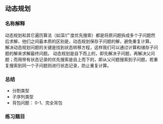 
## 动态规划

### 名称解释

动态规划和其它遍历算法（如深/广度优先搜索）都是将原问题拆成多个子问题然后求解，他们之间最本质的区别是，动态规划保存子问题的解，避免重复计算。
解决动态规划问题的关键是找到状态转移方程，这样我们可以通过计算和储存子问题的解来求解最终问题。
动态规划是自下而上的，即先解决子问题，再解决父问题；而用带有状态记录的优先搜索是自上而下的，即从父问题搜索到子问题，若重复搜索到同一个子问题则进行状态记录，防止重复计算。

### 总结
 - 分割类型
 - 子序列类型
 - 背包问题： 0-1、完全背包


### 练习题目


  

